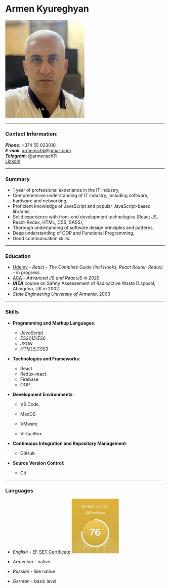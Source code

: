 # Armen Kyureghyan

<img src="./img/ArmenKyureghyanCVphoto.jpg" alt="my photo" width="250" />
<!-- ![My Photo](./img/ArmenKyureghyanCVphoto.jpg "it's me") -->

---

### Contact Information:

**_Phone_**: +374 55 023010 <br>
**_E-mail_**: armenschk@gmail.com <br>
**_Telegram_**: @armensch11<br>
[LinkdIn](https://www.linkedin.com/in/armen-kyureghyan-5090a71a4/)

---

### Summary

- 1 year of professional experience in the IT industry,
- Comprehensive understanding of IT industry, including software, hardware and networking,
- Proficient knowledge of JavaScript and popular JavaScript-based libraries,
- Solid experience with front-end development technologies (React JS, React-Redux, HTML, CSS, SASS),
- Thorough undestanding of software design principles and patterns,
- Deep understanding of OOP and Functional Programming,
- Good communication skills.

---

### Education

- [Udemy](https://www.udemy.com/) - _React - The Complete Guide (incl Hooks, React Router, Redux)_ - in progress.
- [ACA](https://www.aca.am/) - _Advanced JS and ReactJS_ in 2020
- **_IAEA_** course on Safety Assessement of Radioactive Waste Disposal, Abingdon, UK in 2002
- _State Engineering University of Armenia_, 2003

---

### Skills

- **Programming and Markup Languages**:
  - _JavaScript_
  - _ES2015/ES6_
  - _JSON_
  - _HTML5,CSS3_
- **Technologies and Frameworks**:
  - React
  - Redux-react
  - Firebase
  - OOP
- **Development Environments**:

  - VS Code,

  - MacOS
  - VMware
  - VirtualBox

- **Continuous Integration and Repository Management**:
  - GitHub
- **Source Version Control**:
  - Git

---

### Languages

- _English_ - [EF SET Certificate](https://www.efset.org/cert/8FwP1X)
  <img alt="EF Set result" src="./img/EF%20Set%20score.png" width=150px>

- _Armenian_ - native
- _Russian_ - like native
- _German_ - basic level
